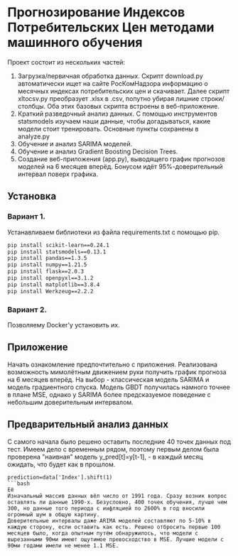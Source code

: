 # Прогнозирование Индексов Потребительских Цен методами машинного обучения
Проект состоит из нескольких частей:
1) Загрузка/первичная обработка данных.
Скрипт download.py автоматически ищет на сайте РосКомНадзора информацию о месячных индексах потребительских цен и скачивает.
Далее скрипт xltocsv.py преобразует .xlsx в .csv, попутно убирая лишние строки/столбцы.
Оба этих базовых скрипта встроены в веб-приложение.
2) Краткий разведочный анализ данных. С помощью инструментов statsmodels изучаем наши данные, чтобы догадываться, какие модели стоит тренировать. Основные пункты сохранены в analyze.py
3) Обучение и анализ SARIMA моделей.
4) Обучение и анализ Gradient Boosting Decision Trees.
5) Создание веб-приложения (app.py), выводящего график прогнозов моделей на 6 месяцев вперёд. Бонусом идёт 95%-доверительный интервал поверх графика.

## Установка
### Вариант 1. 
Устанавливаем библиотеки из файла requirements.txt с помощью pip.

```bash
pip install scikit-learn==0.24.1
pip install statsmodels==0.13.1
pip install pandas==1.3.5
pip install numpy==1.21.5
pip install flask==2.0.3
pip install openpyxl==3.1.2
pip install matplotlib==3.8.4
pip install Werkzeug==2.2.2
```

### Вариант 2. 
Позволяему Docker'у установить их.

## Приложение
Начать ознакомление предпочтительно с приложения. Реализована возможность мимолётным движением руки получить график прогноза на 6 месяцев вперёд.
На выбор - классическая модель SARIMA и модель градиентного спуска.
Модель GBDT получилась намного точнее в плане MSE, однако у SARIMA более предсказуемое поведение с небольшим доверительным интервалом.

## Предварительный анализ данных
С самого начала было решено оставить последние 40 точек данных под тест.
Имеем дело с временным рядом, поэтому первым делом была проверена "наивная" модель y_pred[t]=y[t-1], - в каждый месяц ожидать, что будет как в прошлом.
```bashs
prediction=data['Index'].shift(1)
```bash
Её 
Изначальный массив данных вёл число от 1991 года. Сразу возник вопрос оставлять ли данные 1990-х. Безусловно, 400 точек обучения, лучше чем 300, но данные того периода с инфляцией по 2600% в год вносили огромный шум в общую картину.
Доверительные интервалы даже ARIMA моделей составляют по 5-10% в каждую сторону, если оставить как есть. Решено отбросить первые 100 месяцев было, когда опытным путём обнаружилось, что модели с вырезанными 90ми имеют ощутимое превосходство в MSE. Лучшие модели с 90ми годами имели не менее 1.1 MSE.
